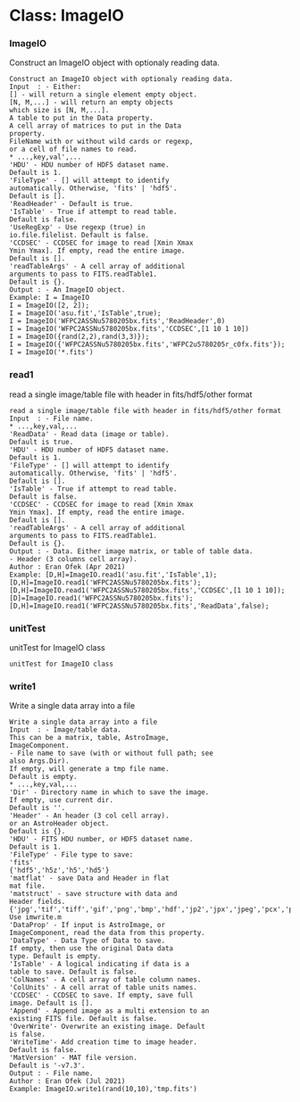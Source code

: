 # Class: ImageIO



    
      
### ImageIO

Construct an ImageIO object with optionaly reading data.


    
    Construct an ImageIO object with optionaly reading data.  
    Input  : - Either:  
    [] - will return a single element empty object.  
    [N, M,...] - will return an empty objects  
    which size is [N, M,...].  
    A table to put in the Data property.  
    A cell array of matrices to put in the Data  
    property.  
    FileName with or without wild cards or regexp,  
    or a cell of file names to read.  
    * ...,key,val',...  
    'HDU' - HDU number of HDF5 dataset name.  
    Default is 1.  
    'FileType' - [] will attempt to identify  
    automatically. Otherwise, 'fits' | 'hdf5'.  
    Default is [].  
    'ReadHeader' - Default is true.  
    'IsTable' - True if attempt to read table.  
    Default is false.  
    'UseRegExp' - Use regexp (true) in  
    io.file.filelist. Default is false.  
    'CCDSEC' - CCDSEC for image to read [Xmin Xmax  
    Ymin Ymax]. If empty, read the entire image.  
    Default is [].  
    'readTableArgs' - A cell array of additional  
    arguments to pass to FITS.readTable1.  
    Default is {}.  
    Output : - An ImageIO object.  
    Example: I = ImageIO  
    I = ImageIO([2, 2]);  
    I = ImageIO('asu.fit','IsTable',true);  
    I = ImageIO('WFPC2ASSNu5780205bx.fits','ReadHeader',0)  
    I = ImageIO('WFPC2ASSNu5780205bx.fits','CCDSEC',[1 10 1 10])  
    I = ImageIO({rand(2,2),rand(3,3)});  
    I = ImageIO({'WFPC2ASSNu5780205bx.fits','WFPC2u5780205r_c0fx.fits'});  
    I = ImageIO('*.fits')  
      
### read1

read a single image/table file with header in fits/hdf5/other format


    
    read a single image/table file with header in fits/hdf5/other format  
    Input  : - File name.  
    * ...,key,val,...  
    'ReadData' - Read data (image or table).  
    Default is true.  
    'HDU' - HDU number of HDF5 dataset name.  
    Default is 1.  
    'FileType' - [] will attempt to identify  
    automatically. Otherwise, 'fits' | 'hdf5'.  
    Default is [].  
    'IsTable' - True if attempt to read table.  
    Default is false.  
    'CCDSEC' - CCDSEC for image to read [Xmin Xmax  
    Ymin Ymax]. If empty, read the entire image.  
    Default is [].  
    'readTableArgs' - A cell array of additional  
    arguments to pass to FITS.readTable1.  
    Default is {}.  
    Output : - Data. Either image matrix, or table of table data.  
    - Header (3 columns cell array).  
    Author : Eran Ofek (Apr 2021)  
    Example: [D,H]=ImageIO.read1('asu.fit','IsTable',1);  
    [D,H]=ImageIO.read1('WFPC2ASSNu5780205bx.fits');  
    [D,H]=ImageIO.read1('WFPC2ASSNu5780205bx.fits','CCDSEC',[1 10 1 10]);  
    [D]=ImageIO.read1('WFPC2ASSNu5780205bx.fits');  
    [D,H]=ImageIO.read1('WFPC2ASSNu5780205bx.fits','ReadData',false);  
      
### unitTest

unitTest for ImageIO class


    
    unitTest for ImageIO class  
### write1

Write a single data array into a file


    
    Write a single data array into a file  
    Input  : - Image/table data.  
    This can be a matrix, table, AstroImage,  
    ImageComponent.  
    - File name to save (with or without full path; see  
    also Args.Dir).  
    If empty, will generate a tmp file name.  
    Default is empty.  
    * ...,key,val,...  
    'Dir' - Directory name in which to save the image.  
    If empty, use current dir.  
    Default is ''.  
    'Header' - An header (3 col cell array).  
    or an AstroHeader object.  
    Default is {}.  
    'HDU' - FITS HDU number, or HDF5 dataset name.  
    Default is 1.  
    'FileType' - File type to save:  
    'fits'  
    {'hdf5','h5z','h5','hd5'}  
    'matflat' - save Data and Header in flat  
    mat file.  
    'matstruct' - save structure with data and  
    Header fields.  
    {'jpg','tif','tiff','gif','png','bmp','hdf','jp2','jpx','jpeg','pcx','pgm'}  
    Use imwrite.m  
    'DataProp' - If input is AstroImage, or  
    ImageComponent, read the data from this property.  
    'DataType' - Data Type of Data to save.  
    If empty, then use the original Data data  
    type. Default is empty.  
    'IsTable' - A logical indicating if data is a  
    table to save. Default is false.  
    'ColNames' - A cell array of table column names.  
    'ColUnits' - A cell arrat of table units names.  
    'CCDSEC' - CCDSEC to save. If empty, save full  
    image. Default is [].  
    'Append' - Append image as a multi extension to an  
    existing FITS file. Default is false.  
    'OverWrite'- Overwrite an existing image. Default  
    is false.  
    'WriteTime'- Add creation time to image header.  
    Default is false.  
    'MatVersion' - MAT file version.  
    Default is '-v7.3'.  
    Output : - File name.  
    Author : Eran Ofek (Jul 2021)  
    Example: ImageIO.write1(rand(10,10),'tmp.fits')  
      
